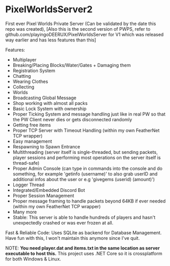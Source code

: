 # PixelWorldsServer2
First ever Pixel Worlds Private Server (Can be validated by the date this repo was created),
[Also this is the second version of PWPS, refer to github.com/playingoDEERUX/PixelWorldsServer for V1 which was released way earlier and has less features than this]

Features:

- Multiplayer
- Breaking/Placing Blocks/Water/Gates + Damaging them
- Registration System
- Chatting
- Wearing Clothes
- Collecting
- Worlds
- Broadcasting Global Message
- Shop working with almost all packs
- Basic Lock System with ownership
- Proper Ticking System and message handling just like in real PW so that the PW Client never dies or gets disconnected randomly
- Getting free items
- Proper TCP Server with Timeout Handling (within my own FeatherNet TCP wrapper)
- Easy management
- Respawning to Spawn Entrance
- Multithreading (server itself is single-threaded, but sending packets, player sessions and performing most operations on the server itself is thread-safe)
- Proper Admin Console (can type in commands into the console and do something, for example 'getinfo (username)' to also grab userID and additional infos about the user or e.g 'givegems (userid) (amount)')
- Logger Thread
- Integrated/Embedded Discord Bot
- Proper Session Management
- Proper message framing to handle packets beyond 64KB if ever needed (within my own FeatherNet TCP wrapper)
- Many more
- Stable: This server is able to handle hundreds of players and hasn't unexpectedly crashed or was ever frozen at all.

Fast & Reliable Code: Uses SQLite as backend for Database Management.
Have fun with this, I won't maintain this anymore since I've quit.

NOTE: **You need player.dat and items.txt in the same location as server executable to host this.**
This project uses .NET Core so it is crossplatform for both Windows & Linux.
